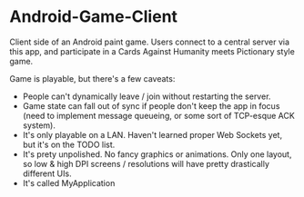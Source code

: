 # Android-Game-Client
Client side of an Android paint game. Users connect to a central server via this app, and participate in a Cards Against Humanity meets Pictionary style game. 

Game is playable, but there's a few caveats:
* People can't dynamically leave / join without restarting the server.
* Game state can fall out of sync if people don't keep the app in focus (need to implement message queueing, or some sort of TCP-esque ACK system).
* It's only playable on a LAN. Haven't learned proper Web Sockets yet, but it's on the TODO list. 
* It's prety unpolished. No fancy graphics or animations. Only one layout, so low & high DPI screens / resolutions will have pretty drastically different UIs.
* It's called MyApplication
